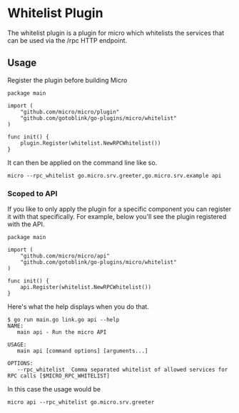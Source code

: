# Whitelist Plugin

The whitelist plugin is a plugin for micro which whitelists the services that can be used via the /rpc HTTP endpoint.

## Usage

Register the plugin before building Micro

```
package main

import (
	"github.com/micro/micro/plugin"
	"github.com/gotoblink/go-plugins/micro/whitelist"
)

func init() {
	plugin.Register(whitelist.NewRPCWhitelist())
}
```

It can then be applied on the command line like so.

```
micro --rpc_whitelist go.micro.srv.greeter,go.micro.srv.example api
```

### Scoped to API

If you like to only apply the plugin for a specific component you can register it with that specifically. 
For example, below you'll see the plugin registered with the API.

```
package main

import (
	"github.com/micro/micro/api"
	"github.com/gotoblink/go-plugins/micro/whitelist"
)

func init() {
	api.Register(whitelist.NewRPCWhitelist())
}
```

Here's what the help displays when you do that.

```
$ go run main.go link.go api --help
NAME:
   main api - Run the micro API

USAGE:
   main api [command options] [arguments...]

OPTIONS:
   --rpc_whitelist 	Comma separated whitelist of allowed services for RPC calls [$MICRO_RPC_WHITELIST]
```

In this case the usage would be

```
micro api --rpc_whitelist go.micro.srv.greeter
```
